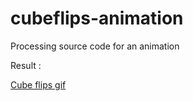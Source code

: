 # cubeflips-animation
Processing source code for an animation

Result :

[Cube flips gif](cubeflips1_optimized.gif)
